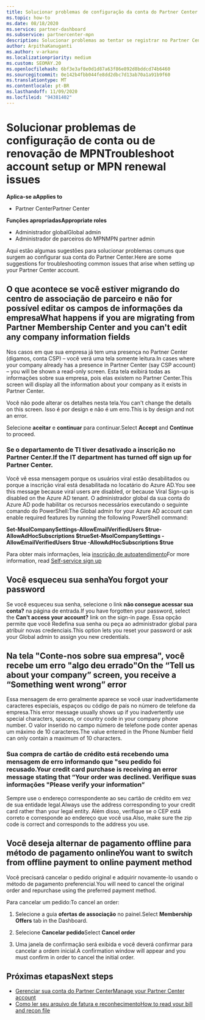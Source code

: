 ```yaml
---
title: Solucionar problemas de configuração da conta do Partner Center ou dos problemas de renovação do MPN
ms.topic: how-to
ms.date: 08/18/2020
ms.service: partner-dashboard
ms.subservice: partnercenter-mpn
description: Solucionar problemas ao tentar se registrar no Partner Center. Responde a desafios de endereços com métodos de pagamento, esquecer senhas e muito mais.
author: ArpithaKanuganti
ms.author: v-arkanu
ms.localizationpriority: medium
ms.custom: SEOMAY.20
ms.openlocfilehash: 6bf3e3af8e0d1d87a63f86e892d8bddcd74b6460
ms.sourcegitcommit: 0e142b4fbb044fe8dd2dbc7d13ab70a1a91b9f60
ms.translationtype: MT
ms.contentlocale: pt-BR
ms.lasthandoff: 11/09/2020
ms.locfileid: "94381402"
---
```

# <a name="troubleshoot-account-setup-or-mpn-renewal-issues"></a><span data-ttu-id="c110a-104">Solucionar problemas de configuração de conta ou de renovação de MPN</span><span class="sxs-lookup"><span data-stu-id="c110a-104">Troubleshoot account setup or MPN renewal issues</span></span>

<span data-ttu-id="c110a-105">**Aplica-se a**</span><span class="sxs-lookup"><span data-stu-id="c110a-105">**Applies to**</span></span>

- <span data-ttu-id="c110a-106">Partner Center</span><span class="sxs-lookup"><span data-stu-id="c110a-106">Partner Center</span></span>
 
<span data-ttu-id="c110a-107">**Funções apropriadas**</span><span class="sxs-lookup"><span data-stu-id="c110a-107">**Appropriate roles**</span></span>

- <span data-ttu-id="c110a-108">Administrador global</span><span class="sxs-lookup"><span data-stu-id="c110a-108">Global admin</span></span>
- <span data-ttu-id="c110a-109">Administrador de parceiros do MPN</span><span class="sxs-lookup"><span data-stu-id="c110a-109">MPN partner admin</span></span> 
 
<span data-ttu-id="c110a-110">Aqui estão algumas sugestões para solucionar problemas comuns que surgem ao configurar sua conta do Partner Center.</span><span class="sxs-lookup"><span data-stu-id="c110a-110">Here are some suggestions for troubleshooting common issues that arise when setting up your Partner Center account.</span></span>

## <a name="what-happens-if-you-are-migrating-from-partner-membership-center-and-you-cant-edit-any-company-information-fields"></a><span data-ttu-id="c110a-111">O que acontece se você estiver migrando do centro de associação de parceiro e não for possível editar os campos de informações da empresa</span><span class="sxs-lookup"><span data-stu-id="c110a-111">What happens if you are migrating from Partner Membership Center and you can't edit any company information fields</span></span>

<span data-ttu-id="c110a-112">Nos casos em que sua empresa já tem uma presença no Partner Center (digamos, conta CSP) – você verá uma tela somente leitura.</span><span class="sxs-lookup"><span data-stu-id="c110a-112">In cases where your company already has a presence in Partner Center (say CSP account) – you will be shown a read-only screen.</span></span> <span data-ttu-id="c110a-113">Esta tela exibirá todas as informações sobre sua empresa, pois elas existem no Partner Center.</span><span class="sxs-lookup"><span data-stu-id="c110a-113">This screen will display all the information about your company as it exists in Partner Center.</span></span>

<span data-ttu-id="c110a-114">Você não pode alterar os detalhes nesta tela.</span><span class="sxs-lookup"><span data-stu-id="c110a-114">You can't change the details on this screen.</span></span> <span data-ttu-id="c110a-115">Isso é por design e não é um erro.</span><span class="sxs-lookup"><span data-stu-id="c110a-115">This is by design and not an error.</span></span>

<span data-ttu-id="c110a-116">Selecione **aceitar** e **continuar** para continuar.</span><span class="sxs-lookup"><span data-stu-id="c110a-116">Select **Accept** and **Continue** to proceed.</span></span>


### <a name="if-the-it-department-has-turned-off-sign-up-for-partner-center"></a><span data-ttu-id="c110a-117">Se o departamento de TI tiver desativado a **inscrição no Partner Center**.</span><span class="sxs-lookup"><span data-stu-id="c110a-117">If the IT department has turned off **sign up for Partner Center**.</span></span>

<span data-ttu-id="c110a-118">Você vê essa mensagem porque os usuários viral estão desabilitados ou porque a inscrição viral está desabilitada no locatário do Azure AD.</span><span class="sxs-lookup"><span data-stu-id="c110a-118">You see this message because viral users are disabled, or because Viral Sign-up is disabled on the Azure AD tenant.</span></span> <span data-ttu-id="c110a-119">O administrador global da sua conta do Azure AD pode habilitar os recursos necessários executando o seguinte comando do PowerShell:</span><span class="sxs-lookup"><span data-stu-id="c110a-119">The Global admin for your Azure AD account can enable required features by running the following PowerShell command:</span></span>

<span data-ttu-id="c110a-120">**Set-MsolCompanySettings-AllowEmailVerifiedUsers $true-AllowAdHocSubscriptions $true**</span><span class="sxs-lookup"><span data-stu-id="c110a-120">**Set-MsolCompanySettings -AllowEmailVerifiedUsers $true -AllowAdHocSubscriptions $true**</span></span>

<span data-ttu-id="c110a-121">Para obter mais informações, leia [inscrição de autoatendimento](/azure/active-directory/users-groups-roles/directory-self-service-signup)</span><span class="sxs-lookup"><span data-stu-id="c110a-121">For more information, read [Self-service sign up](/azure/active-directory/users-groups-roles/directory-self-service-signup)</span></span>

## <a name="you-forgot-your-password"></a><span data-ttu-id="c110a-122">Você esqueceu sua senha</span><span class="sxs-lookup"><span data-stu-id="c110a-122">You forgot your password</span></span>

<span data-ttu-id="c110a-123">Se você esqueceu sua senha, selecione o link **não consegue acessar sua conta?** na página de entrada.</span><span class="sxs-lookup"><span data-stu-id="c110a-123">If you have forgotten your password, select the **Can't access your account?** link on the sign-in page.</span></span> <span data-ttu-id="c110a-124">Essa opção permite que você Redefina sua senha ou peça ao administrador global para atribuir novas credenciais.</span><span class="sxs-lookup"><span data-stu-id="c110a-124">This option lets you reset your password or ask your Global admin to assign you new credentials.</span></span>

## <a name="on-the-tell-us-about-your-company-screen-you-receive-a-something-went-wrong-error"></a><span data-ttu-id="c110a-125">Na tela "Conte-nos sobre sua empresa", você recebe um erro "algo deu errado"</span><span class="sxs-lookup"><span data-stu-id="c110a-125">On the “Tell us about your company” screen, you receive a “Something went wrong” error</span></span>

<span data-ttu-id="c110a-126">Essa mensagem de erro geralmente aparece se você usar inadvertidamente caracteres especiais, espaços ou código de país no número de telefone da empresa.</span><span class="sxs-lookup"><span data-stu-id="c110a-126">This error message usually shows up if you inadvertently use special characters, spaces, or country code in your company phone number.</span></span> <span data-ttu-id="c110a-127">O valor inserido no campo número de telefone pode conter apenas um máximo de 10 caracteres.</span><span class="sxs-lookup"><span data-stu-id="c110a-127">The value entered in the Phone Number field can only contain a maximum of 10 characters.</span></span>


### <a name="your-credit-card-purchase-is-receiving-an-error-message-stating-that-your-order-was-declined-please-verify-your-information"></a><span data-ttu-id="c110a-128">Sua compra de cartão de crédito está recebendo uma mensagem de erro informando que "seu pedido foi recusado.</span><span class="sxs-lookup"><span data-stu-id="c110a-128">Your credit card purchase is receiving an error message stating that “Your order was declined.</span></span> <span data-ttu-id="c110a-129">Verifique suas informações "</span><span class="sxs-lookup"><span data-stu-id="c110a-129">Please verify your information”</span></span>


<span data-ttu-id="c110a-130">Sempre use o endereço correspondente ao seu cartão de crédito em vez de sua entidade legal.</span><span class="sxs-lookup"><span data-stu-id="c110a-130">Always use the address corresponding to your credit card rather than your legal entity.</span></span> <span data-ttu-id="c110a-131">Além disso, verifique se o CEP está correto e corresponde ao endereço que você usa.</span><span class="sxs-lookup"><span data-stu-id="c110a-131">Also, make sure the zip code is correct and corresponds to the address you use.</span></span>

## <a name="you-want-to-switch-from-offline-payment-to-online-payment-method"></a><span data-ttu-id="c110a-132">Você deseja alternar de pagamento offline para método de pagamento online</span><span class="sxs-lookup"><span data-stu-id="c110a-132">You want to switch from offline payment to online payment method</span></span> 

<span data-ttu-id="c110a-133">Você precisará cancelar o pedido original e adquirir novamente-lo usando o método de pagamento preferencial.</span><span class="sxs-lookup"><span data-stu-id="c110a-133">You will need to cancel the original order and repurchase using the preferred payment method.</span></span>

<span data-ttu-id="c110a-134">Para cancelar um pedido:</span><span class="sxs-lookup"><span data-stu-id="c110a-134">To cancel an order:</span></span>

1. <span data-ttu-id="c110a-135">Selecione a guia **ofertas de associação** no painel.</span><span class="sxs-lookup"><span data-stu-id="c110a-135">Select **Membership Offers** tab in the Dashboard.</span></span>

2. <span data-ttu-id="c110a-136">Selecione **Cancelar pedido**</span><span class="sxs-lookup"><span data-stu-id="c110a-136">Select **Cancel order**</span></span>

3. <span data-ttu-id="c110a-137">Uma janela de confirmação será exibida e você deverá confirmar para cancelar a ordem inicial.</span><span class="sxs-lookup"><span data-stu-id="c110a-137">A confirmation window will appear and you must confirm in order to cancel the initial order.</span></span>

## <a name="next-steps"></a><span data-ttu-id="c110a-138">Próximas etapas</span><span class="sxs-lookup"><span data-stu-id="c110a-138">Next steps</span></span>

- [<span data-ttu-id="c110a-139">Gerenciar sua conta do Partner Center</span><span class="sxs-lookup"><span data-stu-id="c110a-139">Manage your Partner Center account</span></span>](partner-center-account-setup.md)
- [<span data-ttu-id="c110a-140">Como ler seu arquivo de fatura e reconhecimento</span><span class="sxs-lookup"><span data-stu-id="c110a-140">How to read your bill and recon file</span></span>](read-your-bill.md)
